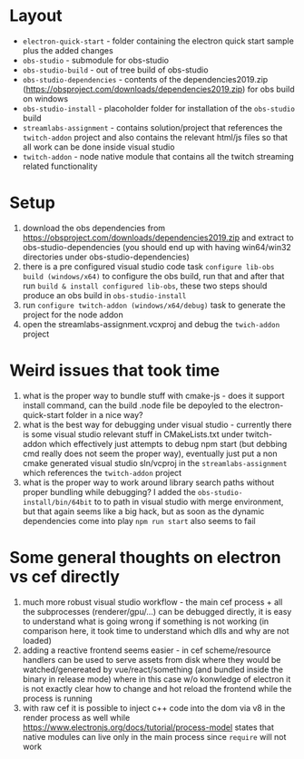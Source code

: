 # Layout #

- `electron-quick-start` - folder containing the electron quick start sample plus the added changes
- `obs-studio` - submodule for obs-studio
- `obs-studio-build` - out of tree build of obs-studio
- `obs-studio-dependencies` - contents of the dependencies2019.zip (https://obsproject.com/downloads/dependencies2019.zip) for obs build on windows
- `obs-studio-install` - placoholder folder for installation of the `obs-studio` build
- `streamlabs-assignment` - contains solution/project that references the `twitch-addon` project and also contains the relevant html/js files so that all work can be done inside visual studio
- `twitch-addon` - node native module that contains all the twitch streaming related functionality

# Setup #

1. download the obs dependencies from https://obsproject.com/downloads/dependencies2019.zip and extract to obs-studio-dependencies (you should end up with having win64/win32 directories under obs-studio-dependencies)
2. there is a pre configured visual studio code task `configure lib-obs build (windows/x64)` to configure the obs build, run that and after that run `build & install configured lib-obs`, these two steps should produce an obs build in `obs-studio-install`
3. run `configure twitch-addon (windows/x64/debug)` task to generate the project for the node addon
4. open the streamlabs-assignment.vcxproj and debug the `twich-addon` project

# Weird issues that took time #

1. what is the proper way to bundle stuff with cmake-js - does it support install command, can the build .node file be depoyled to the electron-quick-start folder in a nice way?
2. what is the best way for debugging under visual studio - currently there is some visual studio relevant stuff in CMakeLists.txt under twitch-addon which effectively just attempts to debug npm start (but debbing cmd really does not seem the proper way), eventually just put a non cmake generated visual studio sln/vcproj in the `streamlabs-assignment` which references the `twitch-addon` project
3. what is the proper way to work around library search paths without proper bundling while debugging? I added the `obs-studio-install/bin/64bit` to to path in visual studio with merge environment, but that again seems like a big hack, but as soon as the dynamic dependencies come into play `npm run start` also seems to fail

# Some general thoughts on electron vs cef directly
1. much more robust visual studio workflow - the main cef process + all the subprocesses (renderer/gpu/...) can be debugged directly, it is easy to understand what is going wrong if something is not working (in comparison here, it took time to understand which dlls and why are not loaded)
2. adding a reactive frontend seems easier - in cef scheme/resource handlers can be used to serve assets from disk where they would be watched/genereated by vue/react/something (and bundled inside the binary in release mode) where in this case w/o konwledge of electron it is not exactly clear how to change and hot reload the frontend while the process is running
3. with raw cef it is possible to inject c++ code into the dom via v8 in the render process as well while https://www.electronjs.org/docs/tutorial/process-model states that native modules can live only in the main process since `require` will not work